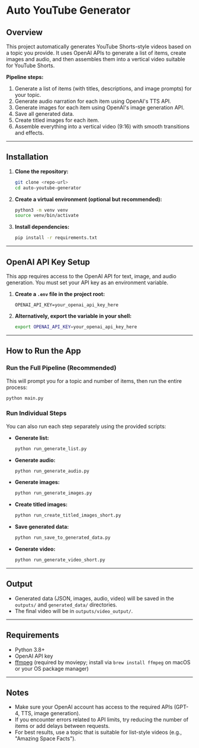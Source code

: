 # Auto YouTube Generator

## Overview

This project automatically generates YouTube Shorts-style videos based on a topic you provide. It uses OpenAI APIs to generate a list of items, create images and audio, and then assembles them into a vertical video suitable for YouTube Shorts.

**Pipeline steps:**

1. Generate a list of items (with titles, descriptions, and image prompts) for your topic.
2. Generate audio narration for each item using OpenAI's TTS API.
3. Generate images for each item using OpenAI's image generation API.
4. Save all generated data.
5. Create titled images for each item.
6. Assemble everything into a vertical video (9:16) with smooth transitions and effects.

---

## Installation

1. **Clone the repository:**

   ```bash
   git clone <repo-url>
   cd auto-youtube-generator
   ```

2. **Create a virtual environment (optional but recommended):**

   ```bash
   python3 -m venv venv
   source venv/bin/activate
   ```

3. **Install dependencies:**
   ```bash
   pip install -r requirements.txt
   ```

---

## OpenAI API Key Setup

This app requires access to the OpenAI API for text, image, and audio generation. You must set your API key as an environment variable.

1. **Create a `.env` file in the project root:**

   ```env
   OPENAI_API_KEY=your_openai_api_key_here
   ```

2. **Alternatively, export the variable in your shell:**
   ```bash
   export OPENAI_API_KEY=your_openai_api_key_here
   ```

---

## How to Run the App

### Run the Full Pipeline (Recommended)

This will prompt you for a topic and number of items, then run the entire process:

```bash
python main.py
```

### Run Individual Steps

You can also run each step separately using the provided scripts:

- **Generate list:**
  ```bash
  python run_generate_list.py
  ```
- **Generate audio:**
  ```bash
  python run_generate_audio.py
  ```
- **Generate images:**
  ```bash
  python run_generate_images.py
  ```
- **Create titled images:**
  ```bash
  python run_create_titled_images_short.py
  ```
- **Save generated data:**
  ```bash
  python run_save_to_generated_data.py
  ```
- **Generate video:**
  ```bash
  python run_generate_video_short.py
  ```

---

## Output

- Generated data (JSON, images, audio, video) will be saved in the `outputs/` and `generated_data/` directories.
- The final video will be in `outputs/video_output/`.

---

## Requirements

- Python 3.8+
- OpenAI API key
- [ffmpeg](https://ffmpeg.org/) (required by moviepy; install via `brew install ffmpeg` on macOS or your OS package manager)

---

## Notes

- Make sure your OpenAI account has access to the required APIs (GPT-4, TTS, image generation).
- If you encounter errors related to API limits, try reducing the number of items or add delays between requests.
- For best results, use a topic that is suitable for list-style videos (e.g., "Amazing Space Facts").
